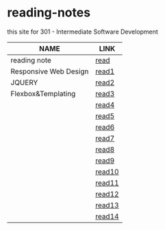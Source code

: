 # reading-notes
this site for 301 - Intermediate Software Development

|NAME|LINK|
| ---      | ---         |
|reading note|[read](https://github.com/AbdullahMou/reading-notes)|
| Responsive Web Design|[read1](https://abdullahmou.github.io/reading-notes/read1)|
|  JQUERY | [read2](https://abdullahmou.github.io/reading-notes/read2) |
|Flexbox&Templating|[read3](https://abdullahmou.github.io/reading-notes/read3) |
|          |[read4](https://abdullahmou.github.io/reading-notes/read4)  |
|          |[read5](https://abdullahmou.github.io/reading-notes/read5)|
|          |[read6](https://abdullahmou.github.io/reading-notes/read6)     |
|          |[read7](https://abdullahmou.github.io/reading-notes/read7)|
|          |  [read8](https://abdullahmou.github.io/reading-notes/read8) |
|          |[read9](https://abdullahmou.github.io/reading-notes/read9)     |
|          |[read10](https://abdullahmou.github.io/reading-notes/read10)     |
|          |[read11](https://abdullahmou.github.io/reading-notes/read11)     |
|          |[read12](https://abdullahmou.github.io/reading-notes/read12)      |
|          |[read13](https://abdullahmou.github.io/reading-notes/read13)     |
|          |[read14](https://abdullahmou.github.io/reading-notes/read14)    |
